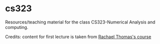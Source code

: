 # cs323
Resources/teaching material for the class CS323-Numerical Analysis and computing. 

Credits:
content for first lecture is taken from [Rachael Thomas's course](https://github.com/fastai/numerical-linear-algebra)


